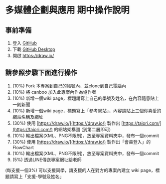 多媒體企劃與應用 期中操作說明
=====

## 事前準備

1. 登入 [GitHub](https://github.com/)
1. 下載 [GitHub Desktop](https://desktop.github.com/)
2. 開啟 https://draw.io/

## 請參照步驟下面進行操作

1. (10%) Fork 本專案到自己的帳號內，並clone到自己電腦內
2. (10%) 將 canboo 加入此專案內作為協作者
3. (10%) 新增一個wiki page，標題請寫上自己的學號及姓名，在內容隨意貼上一則新聞
4. (10%) 新增一個wiki page，標題寫上「參考網站」，內容請貼上三個你喜愛的網站名稱及網址
5. (30%) 使用 [https://draw.io/](https://draw.io/) 製作出 [https://taiori.com/](https://taiori.com/) 的網站架構圖 (到第二層即可) 
6. (10%) 輸出檔案(XML、PNG不限制)，放至專案資料夾中，發布一個commit
7. (30%) 使用 [https://draw.io/](https://draw.io/) 製作出「會員登入」的 FlowChart
8. (10%) 輸出檔案(XML、PNG不限制)，放至專案資料夾中，發布一個commit
9. (5%) 透過LINE傳送專案網址給老師

(每支援一個3%) 可以支援同學，請支援的人在對方的專案內建立 wiki page，標題請寫上「支援-學號及姓名」
